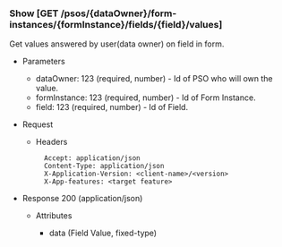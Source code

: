 ### Show [GET /psos/{dataOwner}/form-instances/{formInstance}/fields/{field}/values]

Get values answered by user(data owner) on field in form. 

+ Parameters
    + dataOwner: 123 (required, number) - Id of PSO who will own the value.
    + formInstance: 123 (required, number) - Id of Form Instance.
    + field: 123 (required, number) - Id of Field.

+ Request
    + Headers

            Accept: application/json
            Content-Type: application/json
            X-Application-Version: <client-name>/<version>
            X-App-features: <target feature>

+ Response 200 (application/json)

    + Attributes
    
        + data (Field Value, fixed-type)

<!-- include(../error_responses.md) -->

